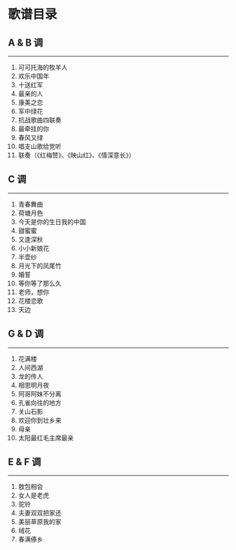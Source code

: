 # 歌谱目录

## A & B 调
---

1.  可可托海的牧羊人
2.  欢乐中国年
3.  十送红军
4.  最亲的人
5.  康美之恋
6.  军中绿花
7.  抗战歌曲四联奏
8.  最牵挂的你
9.  春风又绿
10. 唱支山歌给党听
11. 联奏（《红梅赞》、《映山红》、《情深意长》）









## C 调
---

1.  青春舞曲
2.  荷塘月色
3.  今天是你的生日我的中国
4.  甜蜜蜜
5.  又逢深秋
6.  小小新娘花
7.  半壶纱
8.  月光下的凤尾竹
9.  婚誓
10. 等你等了那么久
11. 老师，想你
12. 花楼恋歌
13. 天边







## G & D 调
---

1.  花满楼
2.  人间西湖
3.  龙的传人
4.  相思明月夜
5.  阿哥阿妹不分离
6.  孔雀向往的地方
7.  关山石影
8.  欢迎你到壮乡来
9.  母亲
10. 太阳最红毛主席最亲













## E & F 调
---

1.  敖包相会
2.  女人是老虎
3.  驼铃
4.  夫妻双双把家还
5.  美丽草原我的家
6.  绒花
7.  春满傣乡













